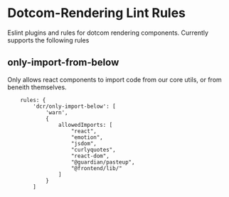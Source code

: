 # Dotcom-Rendering Lint Rules

Eslint plugins and rules for dotcom rendering components. Currently supports the following rules

## only-import-from-below

Only allows react components to import code from our core utils, or from beneith themselves.

```
    rules: {
        'dcr/only-import-below': [
            'warn',            
            {
                allowedImports: [
                    "react",
                    "emotion",
                    "jsdom",
                    "curlyquotes",
                    "react-dom",
                    "@guardian/pasteup",
                    "@frontend/lib/"
                ]
            }
        ]

```
